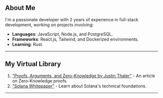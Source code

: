 ## About Me
I'm a passionate developer with 2 years of experience in full-stack development, working on projects involving:
- **Languages**: JavaScript, Node.js, and PostgreSQL.
- **Frameworks**: React.js, Tailwind, and Dockerized environments.
- **Learning**: Rust.

---

## My Virtual Library
1. ["Proofs, Arguments, and Zero-Knowledge by Justin Thaler"](https://people.cs.georgetown.edu/jthaler/ProofsArgsAndZK.html) - An article on Zero-Knowledge proofs.
2. ["Solana Whitepaper"](https://solana.com/solana-whitepaper.pdf) - Learn about Solana's technical foundations.

---
